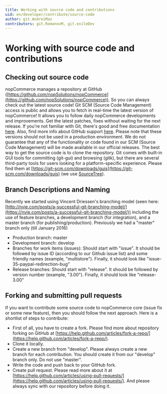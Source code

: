 ```yaml
---
title: Working with source code and contributions
uid: en/developer/contribute/source-code
author: git.AndreiMaz
contributors: git.RomanovM, git.exileDev
---
```


# Working with source code and contributions

## Checking out source code

nopCommerce manages a repository at GitHub ([https://github.com/nopSolutions/nopCommerce](https://github.com/nopSolutions/nopCommerce)). So you can always check out the latest source code! Git SCM (Source Code Management) access is public and allows you to fetch in real-time the latest version of nopCommerce! It allows you to follow daily nopCommerce developments and improvements. Get the latest patches, fixes without waiting for the next release. If you're not familiar with Git, there's good and free documentation [here](https://git-scm.com/docs). Also, find more info about GitHub support [here](https://opensource.guide/how-to-contribute/). Please note that these versions should not be used in a production environment. We do not guarantee that any of the functionality or code found in our SCM (Source Code Management) will be made available in our official releases. The best way to get the source code is to clone the repository. Git comes with built-in GUI tools for committing (git-gui) and browsing (gitk), but there are several third-party tools for users looking for a platform-specific experience. Please find them at [https://git-scm.com/downloads/guis](https://git-scm.com/downloads/guis) (we use [SourceTree](https://www.sourcetreeapp.com/)).

## Branch Descriptions and Naming

Recently we started using Vincent Driessen's branching model (seen here: [http://nvie.com/posts/a-successful-git-branching-model/](https://nvie.com/posts/a-successful-git-branching-model/)) including the use of feature branches, a development branch (for integration), and a master branch (for publishing/production). Previously we had a "master" branch only (till January 2016)

* Production branch: master
* Development branch: develop
* Branches for work items (issues): Should start with "issue". It should be followed by issue ID (according to our Github issue list) and some friendly names (example, "multistore"). Finally, it should look like "issue-35-paypal-redirection-bug"
* Release branches: Should start with "release". It should be followed by version number (example, "3.00"). Finally, it should look like "release-3.00"

## Forking and submitting pull requests

If you want to contribute some source code to nopCommerce core (issue fix or some new feature), then you should follow the next approach. Here is a shortlist of steps to contribute:

* First of all, you have to create a fork. Please find more about repository forking on GitHub at [https://help.github.com/articles/fork-a-repo/](https://help.github.com/articles/fork-a-repo/).
* Clone it locally.
* Create a new branch from "develop". Please always create a new branch for each contribution. You should create it from our "develop" branch only. Do not use "master".
* Write the code and push back to your GitHub fork.
* Create pull request. Please read more about it at [https://help.github.com/articles/using-pull-requests/](https://help.github.com/articles/using-pull-requests/). And please always sync with our repository before doing it.
